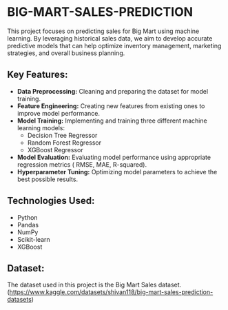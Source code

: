 # BIG-MART-SALES-PREDICTION

This project focuses on predicting sales for Big Mart using machine learning. By leveraging historical sales data, we aim to develop accurate predictive models that can help optimize inventory management, marketing strategies, and overall business planning.

## Key Features:

*   **Data Preprocessing:** Cleaning and preparing the dataset for model training.
*   **Feature Engineering:** Creating new features from existing ones to improve model performance.
*   **Model Training:** Implementing and training three different machine learning models:
    *   Decision Tree Regressor
    *   Random Forest Regressor
    *   XGBoost Regressor
*   **Model Evaluation:** Evaluating model performance using appropriate regression metrics ( RMSE, MAE, R-squared).
*   **Hyperparameter Tuning:** Optimizing model parameters to achieve the best possible results.

## Technologies Used:

*   Python
*   Pandas
*   NumPy
*   Scikit-learn
*   XGBoost

## Dataset:

The dataset used in this project is the Big Mart Sales dataset. (https://www.kaggle.com/datasets/shivan118/big-mart-sales-prediction-datasets)
